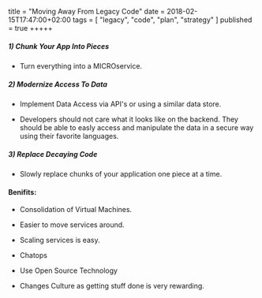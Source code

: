 title = "Moving Away From Legacy Code"
date = 2018-02-15T17:47:00+02:00
tags = [
    "legacy",
    "code",
    "plan",
    "strategy"
]
published = true
+++++

##### 1) Chunk Your App Into Pieces

 - Turn everything into a MICROservice.

##### 2) Modernize Access To Data

 - Implement Data Access via API's or using a similar data store.

 - Developers should not care what it looks like on the backend. They should be
  able to easly access and manipulate the data in a secure way using their
   favorite languages.

##### 3) Replace Decaying Code

 - Slowly replace chunks of your application one piece at a time.

#### Benifits:

 - Consolidation of Virtual Machines.

 - Easier to move services around.

 - Scaling services is easy.

 - Chatops

 - Use Open Source Technology

 - Changes Culture as getting stuff done is very rewarding.
